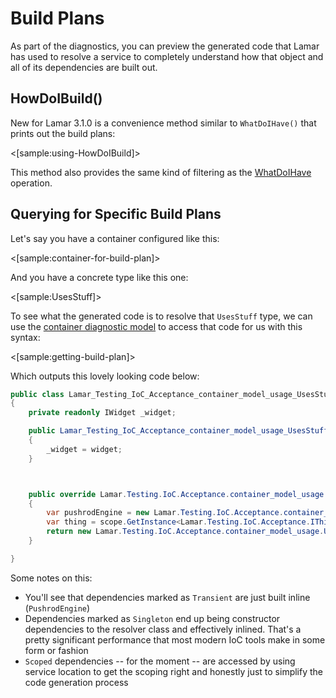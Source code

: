 # Build Plans

As part of the diagnostics, you can preview the generated code that Lamar has used to resolve a service to completely understand how that object and all of its
dependencies are built out.

## HowDoIBuild()

New for Lamar 3.1.0 is a convenience method similar to `WhatDoIHave()` that prints out the build plans:

<[sample:using-HowDoIBuild]>

  This method also provides the same kind of filtering as the [WhatDoIHave](/guide/ioc/diagnostics/what-do-i-have) operation.

## Querying for Specific Build Plans

Let's say you have a container configured like this:

<[sample:container-for-build-plan]>

And you have a concrete type like this one:

<[sample:UsesStuff]>

To see what the generated code is to resolve that `UsesStuff` type, we can use the [container diagnostic model](/guide/ioc/diagnostics/using-the-container-model) to access that code for us with this syntax:

<[sample:getting-build-plan]>

Which outputs this lovely looking code below:

```csharp
public class Lamar_Testing_IoC_Acceptance_container_model_usage_UsesStuff_usesStuff : Lamar.IoC.Resolvers.TransientResolver<Lamar.Testing.IoC.Acceptance.container_model_usage.UsesStuff>
{
    private readonly IWidget _widget;

    public Lamar_Testing_IoC_Acceptance_container_model_usage_UsesStuff_usesStuff(IWidget widget)
    {
        _widget = widget;
    }



    public override Lamar.Testing.IoC.Acceptance.container_model_usage.UsesStuff Build(Lamar.IoC.Scope scope)
    {
        var pushrodEngine = new Lamar.Testing.IoC.Acceptance.container_model_usage.PushrodEngine();
        var thing = scope.GetInstance<Lamar.Testing.IoC.Acceptance.IThing>("thing");
        return new Lamar.Testing.IoC.Acceptance.container_model_usage.UsesStuff(_widget, thing, pushrodEngine);
    }

}
```

Some notes on this:

* You'll see that dependencies marked as `Transient` are just built inline (`PushrodEngine`)
* Dependencies marked as `Singleton` end up being constructor dependencies to the resolver class and effectively inlined. That's a pretty significant performance that most modern IoC tools make in some form or fashion
* `Scoped` dependencies -- for the moment -- are accessed by using service location to get the scoping right and honestly just to simplify the code generation process
